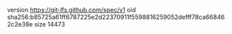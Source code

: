 version https://git-lfs.github.com/spec/v1
oid sha256:b85725a61ff6787225e2d22370911f5598816259052defff78ca668462c2e38e
size 14473
